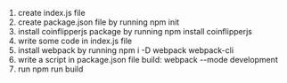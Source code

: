 1. create index.js file
2. create package.json file by running npm init
3. install coinflipperjs package by running npm install coinflipperjs
4. write some code in index.js file
5. install webpack by running npm i -D webpack webpack-cli
6. write a script in package.json file build: webpack --mode development
7. run npm run build
